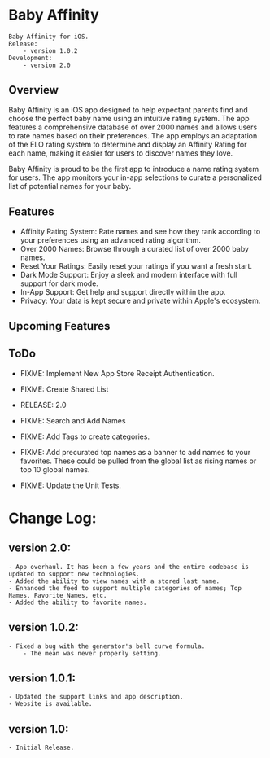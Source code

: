 # Baby Affinity
    Baby Affinity for iOS.
    Release:
        - version 1.0.2
    Development: 
        - version 2.0


## Overview
Baby Affinity is an iOS app designed to help expectant parents find and choose the perfect baby name using an intuitive rating system. The app features a comprehensive database of over 2000 names and allows users to rate names based on their preferences. The app employs an adaptation of the ELO rating system to determine and display an Affinity Rating for each name, making it easier for users to discover names they love.

Baby Affinity is proud to be the first app to introduce a name rating system for users. The app monitors your in-app selections to curate a personalized list of potential names for your baby.


## Features
- Affinity Rating System: Rate names and see how they rank according to your preferences using an advanced rating algorithm.
- Over 2000 Names: Browse through a curated list of over 2000 baby names.
- Reset Your Ratings: Easily reset your ratings if you want a fresh start.
- Dark Mode Support: Enjoy a sleek and modern interface with full support for dark mode.
- In-App Support: Get help and support directly within the app.
- Privacy: Your data is kept secure and private within Apple's ecosystem.

## Upcoming Features

## ToDo
- FIXME: Implement New App Store Receipt Authentication.
- FIXME: Create Shared List

- RELEASE: 2.0

- FIXME: Search and Add Names
- FIXME: Add Tags to create categories.
- FIXME: Add precurated top names as a banner to add names to your favorites. These could be pulled from the global list as rising names or top 10 global names.
- FIXME: Update the Unit Tests.


# Change Log:
## version 2.0:
    - App overhaul. It has been a few years and the entire codebase is updated to support new technologies.
    - Added the ability to view names with a stored last name.
    - Enhanced the feed to support multiple categories of names; Top Names, Favorite Names, etc.
    - Added the ability to favorite names.

## version 1.0.2:
    - Fixed a bug with the generator's bell curve formula.
        - The mean was never properly setting.
        
## version 1.0.1:
    - Updated the support links and app description.
    - Website is available.

## version 1.0:
    - Initial Release.
  
